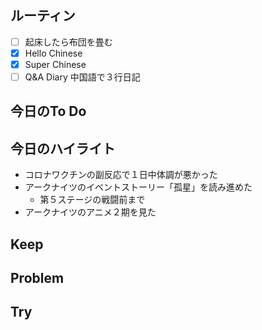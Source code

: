 ## ルーティン
- [ ] 起床したら布団を畳む
- [x] Hello Chinese
- [x] Super Chinese
- [ ] Q&A Diary 中国語で３行日記
## 今日のTo Do
## 今日のハイライト
+ コロナワクチンの副反応で１日中体調が悪かった
+ アークナイツのイベントストーリー「孤星」を読み進めた
	+ 第５ステージの戦闘前まで
+ アークナイツのアニメ２期を見た
## Keep
## Problem
## Try
